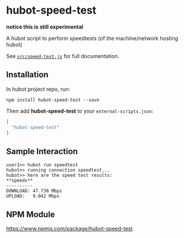# hubot-speed-test

**notice this is still experimental**

A hubot script to perform speedtests (of the machine/network hosting hubot)

See [`src/speed-test.js`](src/speed-test.js) for full documentation.

## Installation

In hubot project repo, run:

`npm install hubot-speed-test --save`

Then add **hubot-speed-test** to your `external-scripts.json`:

```json
[
  "hubot-speed-test"
]
```

## Sample Interaction

```
user1>> hubot run speedtest
hubot>> running connection speedtest...
hubot>> here are the speed test results:
**speeds**
----------
DOWNLOAD: 47.738 Mbps
UPLOAD:   9.042 Mbps
```

## NPM Module

https://www.npmjs.com/package/hubot-speed-test
